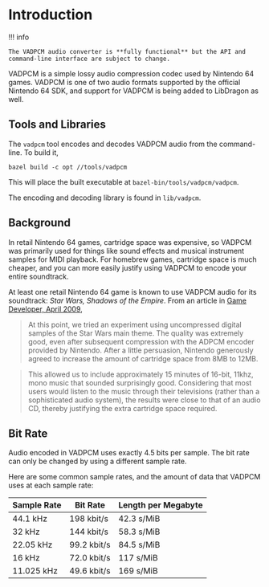 # Introduction

!!! info

    The VADPCM audio converter is **fully functional** but the API and command-line interface are subject to change.

VADPCM is a simple lossy audio compression codec used by Nintendo 64 games. VADPCM is one of two audio formats supported by the official Nintendo 64 SDK, and support for VADPCM is being added to LibDragon as well.

## Tools and Libraries

The `vadpcm` tool encodes and decodes VADPCM audio from the command-line. To build it,

```
bazel build -c opt //tools/vadpcm
```

This will place the built executable at `bazel-bin/tools/vadpcm/vadpcm`.

The encoding and decoding library is found in `lib/vadpcm`.

## Background

In retail Nintendo 64 games, cartridge space was expensive, so VADPCM was primarily used for things like sound effects and musical instrument samples for MIDI playback. For homebrew games, cartridge space is much cheaper, and you can more easily justify using VADPCM to encode your entire soundtrack.

At least one retail Nintendo 64 game is known to use VADPCM audio for its soundtrack: _Star Wars, Shadows of the Empire_. From an article in [Game Developer, April 2009](https://www.gamedeveloper.com/console/classic-postmortem-i-star-wars-shadows-of-the-empire-i-),

> At this point, we tried an experiment using uncompressed digital samples of the Star Wars main theme. The quality was extremely good, even after subsequent compression with the ADPCM encoder provided by Nintendo. After a little persuasion, Nintendo generously agreed to increase the amount of cartridge space from 8MB to 12MB.

> This allowed us to include approximately 15 minutes of 16-bit, 11khz, mono music that sounded surprisingly good. Considering that most users would listen to the music through their televisions (rather than a sophisticated audio system), the results were close to that of an audio CD, thereby justifying the extra cartridge space required.

## Bit Rate

Audio encoded in VADPCM uses exactly 4.5 bits per sample. The bit rate can only be changed by using a different sample rate.

Here are some common sample rates, and the amount of data that VADPCM uses at each sample rate:

| Sample Rate | Bit Rate    | Length per Megabyte |
| ----------- | ----------- | ------------------- |
| 44.1 kHz    | 198 kbit/s  | 42.3 s/MiB          |
| 32 kHz      | 144 kbit/s  | 58.3 s/MiB          |
| 22.05 kHz   | 99.2 kbit/s | 84.5 s/MiB          |
| 16 kHz      | 72.0 kbit/s | 117 s/MiB           |
| 11.025 kHz  | 49.6 kbit/s | 169 s/MiB           |
